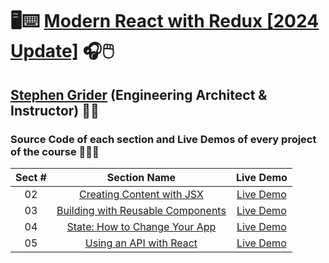 # 🖥️⌨️ [Modern React with Redux [2024 Update]](https://www.udemy.com/course/react-redux) 🎧🖱️

## [Stephen Grider](https://www.linkedin.com/in/stephengrider) (Engineering Architect & Instructor) 👨‍🏫

### Source Code of each section and Live Demos of every project of the course 👨🏽‍💻

| Sect # |                                                              Section Name                                                               |                   Live Demo                    |
| :----: | :-------------------------------------------------------------------------------------------------------------------------------------: | :--------------------------------------------: |
|   02   |     [Creating Content with JSX](https://github.com/ajfm88/modern-react-with-redux/tree/main/modern-react-with-redux-course/02-jsx)      |   [Live Demo](https://jsx-demo.onrender.com)   |
|   03   | [Building with Reusable Components](https://github.com/ajfm88/modern-react-with-redux/tree/main/modern-react-with-redux-course/03-pdas) |  [Live Demo](https://pdas-demo.onrender.com)   |
|   04   | [State: How to Change Your App](https://github.com/ajfm88/modern-react-with-redux/tree/main/modern-react-with-redux-course/04-animals)  | [Live Demo](https://animals-demo.onrender.com) |
|   05   |      [Using an API with React](https://github.com/ajfm88/modern-react-with-redux/tree/main/modern-react-with-redux-course/05-pics)      |  [Live Demo](https://pics-demo.onrender.com)   |
